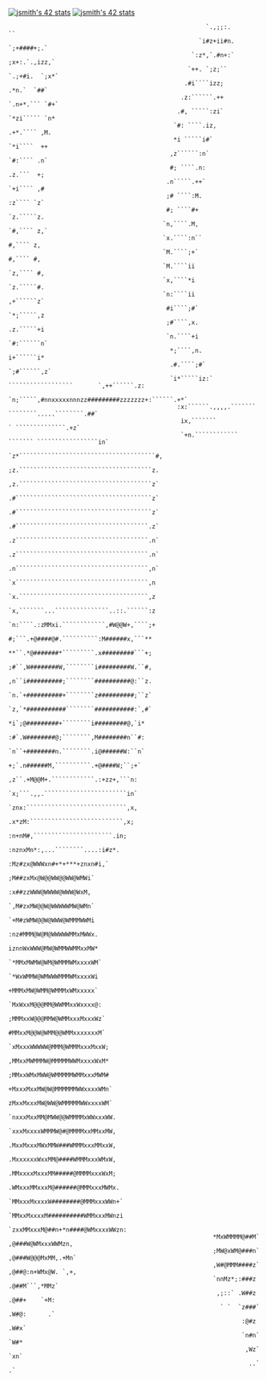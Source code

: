 [![jsmith's 42 stats](https://badge42.herokuapp.com/api/stats/jsmith)](https://github.com/JaeSeoKim/badge42)
[![jsmith's 42 stats](https://badge42.herokuapp.com/api/stats/jsmith?cursus=C%20Piscine)](https://github.com/JaeSeoKim/badge42)
                                                                                                                                                      
                                                                                                                                                      
                                                           `.,;;:.                      ``                                                            
                                                         `i#z+ii#n.                 `;+####+;.`                                                       
                                                       `:z*,`.#n+:`                 ;x+:.`.,izz,`                                                     
                                                      `++. `;z;``                   `.;+#i.  `;x*`                                                    
                                                     .#i````izz;                        .*n.`  `##`                                                   
                                                    .z:``````.++                      `.n+*.``` `#+`                                                  
                                                   .#, `````:zi`                       `*zi````` `n*                                                  
                                                  `#: ````.iz,                           .+*.```` ,M.                                                 
                                                  *i `````i#`                             `*i````  ++                                                 
                                                 ,z``````:n`                               `#:```` .n`                                                
                                                 #; ````.n:                                 .z.```  +;                                                
                                                .n`````.++`                                 `+i```` ,#                                                
                                                ;# ````:M.                                   :z```` `z`                                               
                                                #; ````#+                                    `z.`````z.                                               
                                               `n,````.M,                                    `#,```` z,`                                              
                                               `x.````:n``                                    #,```` z,                                               
                                               `M.````;+`                                     #,```` #,                                               
                                               `M.````ii                                     `z,```` #,                                               
                                               `x,````*i                                     `z.`````#.                                               
                                               `n:````ii                                     ,+``````z`                                               
                                                #i````;#`                                   `*;`````,z                                                
                                                ;#````,x.                                   .z.`````+i                                                
                                                `n.````+i                                  `#:``````n`                                                
                                                 *;````,n.                                 i+``````i*                                                 
                                                 .#.````;#`                              `;#``````,z`                                                 
                                                 `i*`````iz:` ``````````````````       `,++``````.z:                                                  
                                                  `n;`````,#nnxxxxxnnnzz#########zzzzzzz+:``````.+*`                                                  
                                                   :x:``````.,,,,.``````` ````````.....````````.##`                                                   
                                                    ix,```````                ` ``````````````.+z`                                                    
                                                    `+n.```````````` ``````` `````````````````in`                                                     
                                                     `z*``````````````````````````````````````#,                                                      
                                                      ;z.`````````````````````````````````````z.                                                      
                                                      ,z.`````````````````````````````````````z`                                                      
                                                      .#``````````````````````````````````````z`                                                      
                                                      .#``````````````````````````````````````z`                                                      
                                                      .#`````````````````````````````````````.z`                                                      
                                                      .z`````````````````````````````````````.n`                                                      
                                                      .z`````````````````````````````````````.n`                                                      
                                                      .n`````````````````````````````````````,n`                                                      
                                                      `x`````````````````````````````````````,n                                                       
                                                      `x.````````````````````````````````````,z                                                       
                                                      `x,```````...```````````````..::.``````:z                                                       
                                                      `n:````.:zMMxi.````````````,#W@@W+,````;+                                                       
                                                       #;```.+@####@#.``````````:M######x,```**                                                       
                                                       **``.*@#######*`````````.x#########```+;                                                       
                                                       ;#``,W########W,````````i#########W.``#,                                                       
                                                       ,n``i##########;````````##########@:``z.                                                       
                                                       `n.`+##########+````````z##########;``z`                                                       
                                                       `z,`*###########````````###########:`,#`                                                       
                                                        *i`;@#########+````````i#########@,`i*                                                        
                                                        :#`.W########@;````````,M########n``#:                                                        
                                                        `n``+########n.````````.i@######W:``n`                                                        
                                                         +;`.n######M,``````````.+@####W;``;+`                                                        
                                                         ,z``.+M@@M+.````````````.:+zz+,```n:                                                         
                                                         `x;```.,,.```````````````````````in`                                                         
                                                        `znx:````````````````````````````,x,                                                          
                                                        .x*zM:``````````````````````````,x;                                                           
                                                         :n+nM#,``````````````````````.in;                                                            
                                                          :nznxMn*:,...````````....:i#z*.                                                             
                                                           :Mz#zx@WWWxn#+*+***+znxn#i,`                                                               
                                                            ;M##zxMx@W@@WW@@WW@WMWi`                                                                  
                                                             :x##zzWWW@WWWW@WWW@WxM,                                                                  
                                                             `,M#zxMW@@W@WWWWWMW@WMn`                                                                 
                                                             `+M#zWMW@@W@WWW@WMMMWWMi                                                                 
                                                             :nz#MMM@W@M@WWWWWMMxMWWx.                                                                
                                                             iznnWxWWW@MW@WMMWWMMxxMW*                                                                
                                                             `*MMxMWMW@WM@WMMMWMxxxxWM`                                                               
                                                              `*WxWMMW@WMWWWMMMWMxxxxWi                                                               
                                                               +MMMxMW@WMM@WMMMxWMxxxxx`                                                              
                                                              `MxWxxM@@@MM@WWMMxxWxxxx@:                                                              
                                                              ;MMMxxW@@@MMW@WMMxxxMxxxWz`                                                             
                                                              #MMxxM@@W@WMM@@WMMxxxxxxxM`                                                             
                                                             `xMxxxWWWWW@MMM@WMMMxxxMxxW;                                                             
                                                             ,MMxxMWMMMW@MMMMMWWMxxxxWxM*                                                             
                                                             ;MMxxWMxMWW@WMMMMMWMMxxxMWM#                                                             
                                                             +MxxxMxxMW@W@MMMMMMWWxxxxWMn`                                                            
                                                             zMxxMxxxMW@WW@WMMMMMWWxxxxWM`                                                            
                                                            `nxxxMxxMM@MWW@@WMMMMxWWxxxWW.                                                            
                                                            `xxxMxxxxWMMMW@#@MMMMxxMMxxMW,                                                            
                                                            .MxxMxxxMWxMMW###WMMMxxxMMxxW,                                                            
                                                            .MxxxxxxWxxMM@####WMMMxxxWMxW,                                                            
                                                            .MMxxxxMxxxMM#####@MMMMxxxWxM;                                                            
                                                            .WMxxxMMxxxM@######@MMMxxxMWMx.                                                           
                                                            `MMxxxMxxxxW########@MMMxxxWWn+`                                                          
                                                            `MMxxMxxxxM##########WMMxxxMWnzi                                                          
                                                            `zxxMMxxxM@##n+*n####@WMxxxxWWzn:                                                         
                                                             *MxWMMMM@##M`  ,@###W@WMxxxWWMzn,                                                        
                                                             ;MW@xWM@###n`  ,@###W@@@MxMM,.+Mn`                                                       
                                                             ,W#@MMM####z`  ,@##@:n+WMx@W. `,+,                                                       
                                                             `nnMz*;:###z   .@##M```,*MMz`                                                            
                                                              ,;::` .W##z   .@##+    `+M:                                                             
                                                               ` `  `z###`  .W#@:      .`                                                             
                                                                     :@#z   .W#x`                                                                     
                                                                     `n#n`  `W#*                                                                      
                                                                      ,Wz`  `xn`                                                                      
                                                                       ..`   .`                                                                       
                                                                                                                                                      
